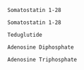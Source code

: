 ```molecule
Somatostatin 1-28
```
```molecule
Somatostatin 1-28
```

```molecule
Teduglutide
```

```molecule
Adenosine Diphosphate
```
```molecule
Adenosine Triphosphate
```